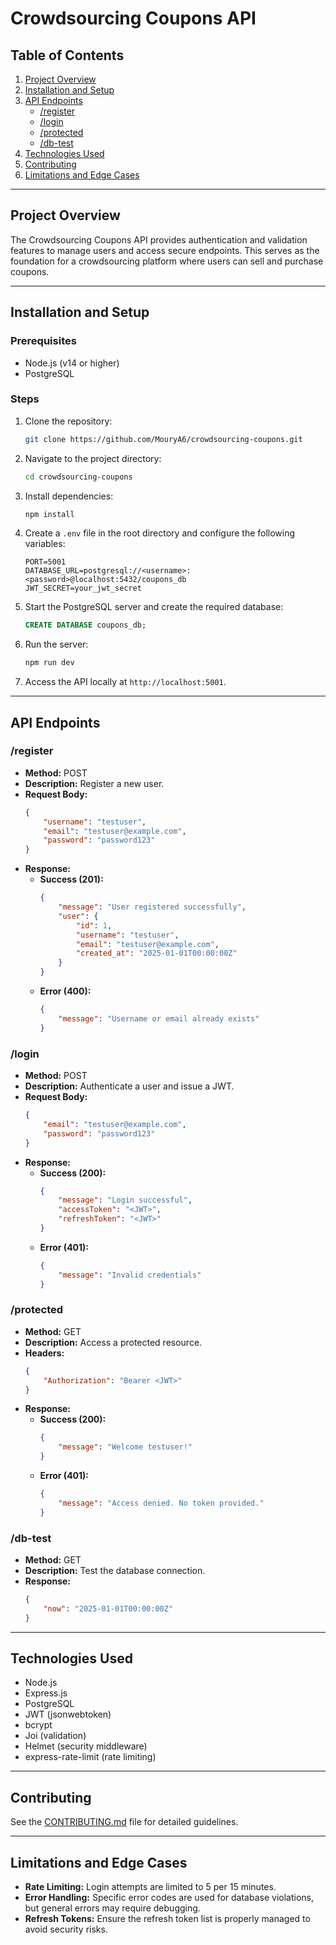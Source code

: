 # Crowdsourcing Coupons API

## Table of Contents
1. [Project Overview](#project-overview)
2. [Installation and Setup](#installation-and-setup)
3. [API Endpoints](#api-endpoints)
    - [/register](#register)
    - [/login](#login)
    - [/protected](#protected)
    - [/db-test](#db-test)
4. [Technologies Used](#technologies-used)
5. [Contributing](#contributing)
6. [Limitations and Edge Cases](#limitations-and-edge-cases)

---

## Project Overview
The Crowdsourcing Coupons API provides authentication and validation features to manage users and access secure endpoints. This serves as the foundation for a crowdsourcing platform where users can sell and purchase coupons.

---

## Installation and Setup

### Prerequisites
- Node.js (v14 or higher)
- PostgreSQL

### Steps
1. Clone the repository:
   ```bash
   git clone https://github.com/MouryA6/crowdsourcing-coupons.git
   ```
2. Navigate to the project directory:
   ```bash
   cd crowdsourcing-coupons
   ```
3. Install dependencies:
   ```bash
   npm install
   ```
4. Create a `.env` file in the root directory and configure the following variables:
   ```env
   PORT=5001
   DATABASE_URL=postgresql://<username>:<password>@localhost:5432/coupons_db
   JWT_SECRET=your_jwt_secret
   ```
5. Start the PostgreSQL server and create the required database:
   ```sql
   CREATE DATABASE coupons_db;
   ```
6. Run the server:
   ```bash
   npm run dev
   ```
7. Access the API locally at `http://localhost:5001`.

---

## API Endpoints

### /register
- **Method:** POST
- **Description:** Register a new user.
- **Request Body:**
    ```json
    {
        "username": "testuser",
        "email": "testuser@example.com",
        "password": "password123"
    }
    ```
- **Response:**
    - **Success (201):**
        ```json
        {
            "message": "User registered successfully",
            "user": {
                "id": 1,
                "username": "testuser",
                "email": "testuser@example.com",
                "created_at": "2025-01-01T00:00:00Z"
            }
        }
        ```
    - **Error (400):**
        ```json
        {
            "message": "Username or email already exists"
        }
        ```

### /login
- **Method:** POST
- **Description:** Authenticate a user and issue a JWT.
- **Request Body:**
    ```json
    {
        "email": "testuser@example.com",
        "password": "password123"
    }
    ```
- **Response:**
    - **Success (200):**
        ```json
        {
            "message": "Login successful",
            "accessToken": "<JWT>",
            "refreshToken": "<JWT>"
        }
        ```
    - **Error (401):**
        ```json
        {
            "message": "Invalid credentials"
        }
        ```

### /protected
- **Method:** GET
- **Description:** Access a protected resource.
- **Headers:**
    ```json
    {
        "Authorization": "Bearer <JWT>"
    }
    ```
- **Response:**
    - **Success (200):**
        ```json
        {
            "message": "Welcome testuser!"
        }
        ```
    - **Error (401):**
        ```json
        {
            "message": "Access denied. No token provided."
        }
        ```

### /db-test
- **Method:** GET
- **Description:** Test the database connection.
- **Response:**
    ```json
    {
        "now": "2025-01-01T00:00:00Z"
    }
    ```

---

## Technologies Used
- Node.js
- Express.js
- PostgreSQL
- JWT (jsonwebtoken)
- bcrypt
- Joi (validation)
- Helmet (security middleware)
- express-rate-limit (rate limiting)

---

## Contributing

See the [CONTRIBUTING.md](CONTRIBUTING.md) file for detailed guidelines.

---

## Limitations and Edge Cases
- **Rate Limiting:** Login attempts are limited to 5 per 15 minutes.
- **Error Handling:** Specific error codes are used for database violations, but general errors may require debugging.
- **Refresh Tokens:** Ensure the refresh token list is properly managed to avoid security risks.

